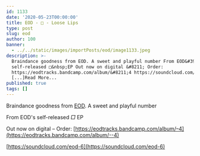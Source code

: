 ```yaml
---
id: 1133
date: '2020-05-23T00:00:00'
title: EOD - □ - Loose Lips
type: post
slug: eod
author: 100
banner:
  - ../../static/images/importPosts/eod/image1133.jpeg
description: >-
  Braindance goodness from EOD. A sweet and playful number From EOD&#39;s
  self-released □&nbsp;EP Out now on digital &#8211; Order:
  https://eodtracks.bandcamp.com/album/&#8211;4 https://soundcloud.com/eod-6
  [...]Read More...
published: true
tags: []
---
```

Braindance goodness from [EOD](https://eodtracks.bandcamp.com/). A sweet and playful number

From EOD's self-released _□_ EP

Out now on digital – Order: [](https://eodtracks.bandcamp.com/album/--4)[https://eodtracks.bandcamp.com/album/–4](https://eodtracks.bandcamp.com/album/--4)

[](https://soundcloud.com/eod-6)[https://soundcloud.com/eod-6](https://soundcloud.com/eod-6)